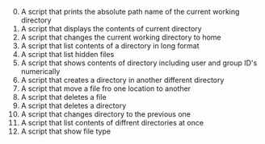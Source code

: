 0. A script that prints the absolute path name of the current working directory
1. A script that displays the contents of current directory
2. A script that changes the current working directory to home
3. A script that list contents of a directory in long format
4. A script that list hidden files
5. A script that shows contents of directory including user and group ID's numerically
6. A script that creates a directory in another different directory
7. A script that move a file fro one location to another
8. A script that deletes a file
9. A script that deletes a directory
10. A script that changes directory to the previous one
11. A script that list contents of diffrent directories at once
12. A script that show file type 
